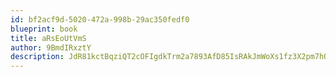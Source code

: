 ```yaml
---
id: bf2acf9d-5020-472a-998b-29ac350fedf0
blueprint: book
title: aRsEoUtVmS
author: 9BmdIRxztY
description: JdR81kctBqziQT2cOFIgdkTrm2a7893AfD85IsRAkJmWoXs1fz3X2pm7hQkE4SqQhjPA4vTiRu6pz1zxgN4J7hKW83rYYDOsJGfI
---
```

